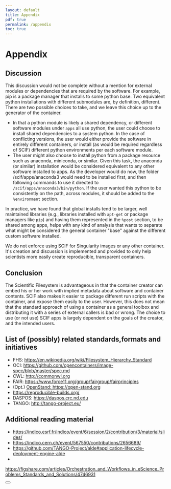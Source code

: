 ```yaml
---
layout: default
title: Appendix
pdf: true
permalink: /appendix
toc: true
---
```


# Appendix

## Discussion
This discussion would not be complete without a mention for external modules or dependencies that are required by the software. For example, pip is a package manager that installs to some python base. Two equivalent python installations with different submodules are, by definition, different. There are two possible choices to take, and we leave this choice up to the generator of the container.

 - In that a python module is likely a shared dependency, or different software modules under `apps` all use python, the user could choose to install shared dependencies to a system python. In the case of conflicting versions, the user would either provide the software in entirely different containers, or install (as would be required regardless of SCIF) different python environments per each software module.
- The user might also choose to install python from a package resource such as anaconda, miniconda, or similar. Given this task, the anaconda (or similar) installation would be considered equivalent to any other software installed to apps. As the developer would do now, the folder /scif/apps/anaconda3 would need to be installed first, and then following commands to use it directed to `/scif/apps/anaconda3/bin/python`. If the user wanted this python to be consistently on the path, across modules, it should be added to the `%environment` section.

In practice, we have found that global installs tend to be larger, well maintained libraries (e.g., libraries installed with `apt-get` or package managers like `pip`) and having them represented in the `%post` section, to be shared among apps, helps with any kind of analysis that wants to separate what might be considered the general container "base" against the different custom software installed.

We do not enforce using SCIF for Singularity images or any other container. It's creation and discussion is implemented and provided to only help scientists more easily create reproducible, transparent containers.


## Conclusion
The Scientific Filesystem is advantageous in that the container creator can embed his or her work with implied metadata about software and container contents. SCIF also makes it easier to package different run scripts with the container, and expose them easily to the user. However, this does not mean that the standard approach of using a container as a general toolbox and distributing it with a series of external callers is bad or wrong. The choice to use (or not use) SCIF apps is largely dependent on the goals of the creator, and the intended users.


## List of (possibly) related standards,formats and initiatives

 - FHS: <a href="https://en.wikipedia.org/wiki/Filesystem_Hierarchy_Standard" target="_blank">https://en.wikipedia.org/wiki/Filesystem_Hierarchy_Standard</a>
 - OCI: <a href="https://github.com/opencontainers/image-spec/blob/master/spec.md" target="_blank">https://github.com/opencontainers/image-spec/blob/master/spec.md</a>
 - CWL: <a href="http://commonwl.org" target="_blank">http://commonwl.org</a>
 - FAIR: <a href="https://www.force11.org/group/fairgroup/fairprinciples" target="_blank">https://www.force11.org/group/fairgroup/fairprinciples</a>
 - (Opt.) <a href="OpenStand: https://open-stand.org" target="_blank">OpenStand: https://open-stand.org</a>
 - <a href="https://reproducible-builds.org/" target="_blank">https://reproducible-builds.org/</a>
 - DASPOS: <a href="https://daspos.crc.nd.edu<" target="_blank">https://daspos.crc.nd.edu</a>
 - TANGO: <a href="http://tango-project.eu/" target="_blank">http://tango-project.eu/</a>

## Additional reading material

 - <a href="https://indico.esrf.fr/indico/event/6/session/2/contribution/3/material/slides/" target="_blank">https://indico.esrf.fr/indico/event/6/session/2/contribution/3/material/slides/</a>
 - <a href="https://indico.cern.ch/event/567550/contributions/2656689/" target="_blank">https://indico.cern.ch/event/567550/contributions/2656689/</a>
 - <a href="https://github.com/TANGO-Project/alde#application-lifecycle-deployment-engine-alde" target="_blank">https://github.com/TANGO-Project/alde#application-lifecycle-deployment-engine-alde</a>
 - <a href="https://figshare.com/articles/Orchestration_and_Workflows_in_eScience_Problems_Standards_and_Solutions/4746931" target="_blank"> 
https://figshare.com/articles/Orchestration_and_Workflows_in_eScience_Problems_Standards_and_Solutions/4746931</a>


<div>
    <a href="/scif/community"><button class="previous-button btn btn-primary"><i class="fa fa-chevron-left"></i> </button></a>
</div><br>
